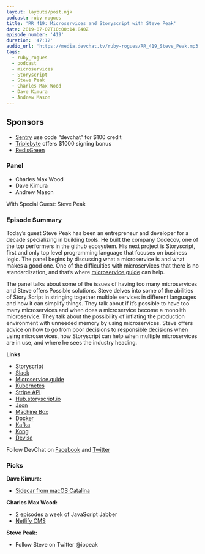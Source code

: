 ```yaml
---
layout: layouts/post.njk
podcast: ruby-rogues
title: 'RR 419: Microservices and Storyscript with Steve Peak'
date: 2019-07-02T10:00:14.840Z
episode_number: '419'
duration: '47:12'
audio_url: 'https://media.devchat.tv/ruby-rogues/RR_419_Steve_Peak.mp3'
tags:
  - ruby_rogues
  - podcast
  - microservices
  - Storyscript
  - Steve Peak
  - Charles Max Wood
  - Dave Kimura
  - Andrew Mason
---
```

## **Sponsors**



*   [Sentry](https://sentry.io/) use code “devchat” for $100 credit
*   [Triplebyte](https://triplebyte.com/rogues) offers $1000 signing bonus
*   [RedisGreen](https://redisgreen.net/?utm_source=rubyrogues&utm_medium=podcast&utm_campaign=rubyrogues)


### **Panel**



*   Charles Max Wood
*   Dave Kimura
*   Andrew Mason

With Special Guest: Steve Peak


### **Episode Summary**

Today’s guest Steve Peak has been an entrepreneur and developer for a decade specializing in building tools. He built the company Codecov, one of the top performers in the github ecosystem. His next project is Storyscript, first and only top level programming language that focuses on business logic. The panel begins by discussing what a microservice is and what makes a good one. One of the difficulties with microservices that there is no standardization, and that’s where [microservice.guide](https://microservice.guide/) can help. 

The panel talks about some of the issues of having too many microservices and Steve offers Possible solutions. Steve delves into some of the abilities of Story Script in stringing together multiple services in different languages and how it can simplify things. They talk about if it’s possible to have too many microservices and when does a microservice become a monolith microservice. They talk about the possibility of inflating the production environment with unneeded memory by using microservices. Steve offers advice on how to go from poor decisions to responsible decisions when using microservices, how Storyscript can help when multiple microservices are in use, and where he sees the industry heading. 

**Links**



*   [Storyscript](https://storyscript.io/)
*   [Slack](https://slack.com/)
*   [Microservice.guide](https://microservice.guide/)
*   [Kubernetes](https://kubernetes.io/)
*   [Stripe API](https://stripe.com/docs/api)
*   [Hub.storyscript.io](https://hub.storyscript.io/)
*   [Json ](https://www.json.org/)
*   [Machine Box](https://machinebox.io/)
*   [Docker](https://www.docker.com/)
*   [Kafka](https://kafka.apache.org/)
*   [Kong](https://github.com/Kong/kong)
*   [Devise ](https://github.com/plataformatec/devise)

Follow DevChat on [Facebook](https://www.facebook.com/DevChattv/?__tn__=%2Cd%2CP-R&eid=ARDBDrBnK71PDmx_8gE_IeIEo5SnM7cyzylVBjAwfaOo1ck_6q3GXuRBfaUQZaWVvFGyEVjrhDwnS_tV) and [Twitter](https://twitter.com/devchattv?lang=en)


### **Picks**

**Dave Kimura:**



*   [Sidecar from macOS Catalina](https://www.apple.com/macos/catalina-preview/)

**Charles Max Wood:**



*   2 episodes a week of JavaScript Jabber
*   [Netlify CMS](https://www.netlifycms.org/)

**Steve Peak:**



*   Follow Steve on Twitter @iopeak
